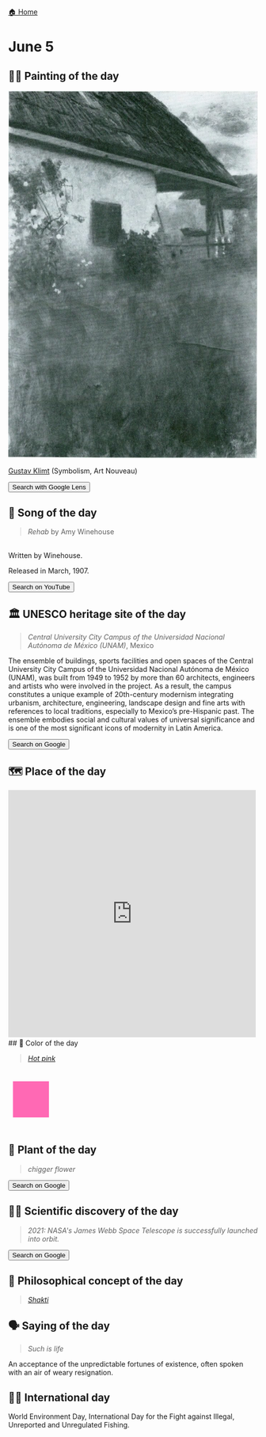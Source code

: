 
[🏠 Home](../../index.md)

# June 5

## 🧑‍🎨 Painting of the day

<img width="600" src="../img/Gustav_Klimt_1.jpg">

[Gustav Klimt](http://en.wikipedia.org/wiki/Gustav_Klimt) (Symbolism, Art Nouveau)

<button class="btn btn-success"
onclick=" window.open('https://lens.google.com/uploadbyurl?url=https://iretes.github.io/one-a-day/data/img/Gustav_Klimt_1.jpg','_blank')">
Search with Google Lens
</button>

## 🎼 Song of the day

> *Rehab*
by Amy Winehouse

<br />Written by Winehouse.

Released in March, 1907.

<button class="btn btn-success"
onclick=" window.open('http://www.youtube.com/search?q=Rehab by Amy Winehouse','_blank')">
Search on YouTube
</button>

## 🏛️ UNESCO heritage site of the day

> *Central University City Campus of the <i>Universidad Nacional Autónoma de México</i> (UNAM)*, Mexico

<p>The ensemble of buildings, sports facilities and open spaces of the Central University City Campus of the Universidad Nacional Autónoma de México (UNAM), was built from 1949 to 1952 by more than 60 architects, engineers and artists who were involved in the project. As a result, the campus constitutes a unique example of 20th-century modernism integrating urbanism, architecture, engineering, landscape design and fine arts with references to local traditions, especially to Mexico’s pre-Hispanic past. The ensemble embodies social and cultural values of universal significance and is one of the most significant icons of modernity in Latin America.</p>

<button class="btn btn-success"
onclick=" window.open('http://www.google.com/search?q=Central University City Campus of the <i>Universidad Nacional Autónoma de México</i> (UNAM)','_blank')">
Search on Google
</button>

## 🗺️ Place of the day

<iframe
src="https://www.mapcrunch.com"
name="mapcrunch"
width="500"
height="500"
allowTransparency="true"
scrolling="no"
frameborder="0"
>
</iframe>
## 🎨 Color of the day

> *[Hot pink](https://en.wikipedia.org/wiki/Shades_of_pink#Hot_pink)*

<div style="color:#FF69B4; font-size: 100px;">&#9632;</div>

## 🌿 Plant of the day

> *chigger flower*

<button class="btn btn-success"
onclick=" window.open('http://www.google.com/search?q=chigger flower','_blank')">
Search on Google
</button>

## 🧑‍🔬 Scientific discovery of the day

> *2021: NASA's James Webb Space Telescope is successfully launched into orbit.*

<button class="btn btn-success"
onclick=" window.open('http://www.google.com/search?q=2021: NASA s James Webb Space Telescope is successfully launched into orbit.','_blank')">
Search on Google
</button>

## 💭 Philosophical concept of the day

> *[Shakti](https://en.wikipedia.org/wiki/Shakti)*

## 🗣️ Saying of the day

> *Such is life*

An acceptance of the unpredictable fortunes of existence, often spoken with an air of weary resignation. 

## 🏳️‍🌈 International day

World Environment Day, International Day for the Fight against Illegal, Unreported and Unregulated Fishing.